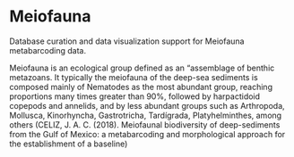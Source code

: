 # Meiofauna
Database curation and data visualization support for Meiofauna metabarcoding data. 

Meiofauna is an ecological group defined as an “assemblage of benthic metazoans. It typically the meiofauna of the deep-sea sediments is composed mainly of Nematodes as the most abundant group, reaching proportions many times greater than 90%, followed by harpactidoid copepods and annelids, and by less abundant groups such as Arthropoda, Mollusca, Kinorhyncha, Gastrotricha, Tardígrada, Platyhelminthes, among others (CELIZ, J. A. C. (2018). Meiofaunal biodiversity of deep-sediments from the Gulf of Mexico: a metabarcoding and morphological approach for the establishment of a baseline)
